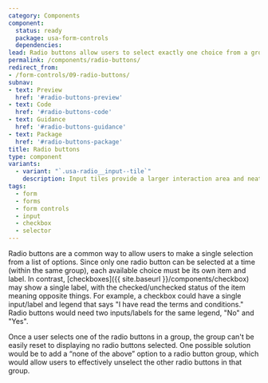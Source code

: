 ```yaml
---
category: Components
component:
  status: ready
  package: usa-form-controls
  dependencies:
lead: Radio buttons allow users to select exactly one choice from a group.
permalink: /components/radio-buttons/
redirect_from:
- /form-controls/09-radio-buttons/
subnav:
- text: Preview
  href: '#radio-buttons-preview'
- text: Code
  href: '#radio-buttons-code'
- text: Guidance
  href: '#radio-buttons-guidance'
- text: Package
  href: '#radio-buttons-package'
title: Radio buttons
type: component
variants:
  - variant: "`.usa-radio__input--tile`"
    description: Input tiles provide a larger interaction area and neatly group the label with the form control for readability. They’re useful in application forms and questionnaires, but may not be recommended when they create clutter on the page.
tags:
  - form
  - forms
  - form controls
  - input
  - checkbox
  - selector
---
```


Radio buttons are a common way to allow users to make a single selection from a list of options. Since only one radio button can be selected at a time (within the same group), each available choice must be its own item and label. In contrast, [checkboxes]({{ site.baseurl }}/components/checkbox) may show a single label, with the checked/unchecked status of the item meaning opposite things. For example, a checkbox could have a single input/label and legend that says "I have read the terms and conditions." Radio buttons would need two inputs/labels for the same legend, "No" and "Yes".

Once a user selects one of the radio buttons in a group, the group can't be easily reset to displaying no radio buttons selected. One possible solution would be to add a “none of the above” option to a radio button group, which would allow users to effectively unselect the other radio buttons in that group.
